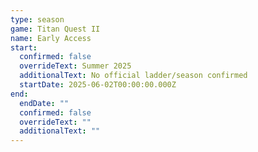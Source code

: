 ```yaml
---
type: season
game: Titan Quest II
name: Early Access
start:
  confirmed: false
  overrideText: Summer 2025
  additionalText: No official ladder/season confirmed
  startDate: 2025-06-02T00:00:00.000Z
end:
  endDate: ""
  confirmed: false
  overrideText: ""
  additionalText: ""
---
```

